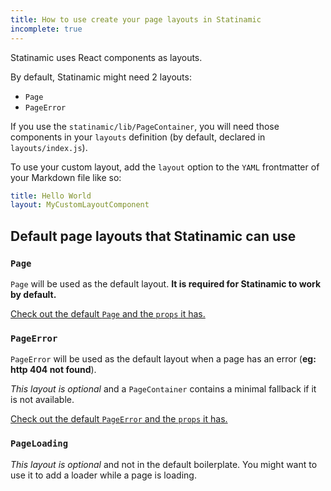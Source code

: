 ```yaml
---
title: How to use create your page layouts in Statinamic
incomplete: true
---
```


Statinamic uses React components as layouts.

By default, Statinamic might need 2 layouts:

- `Page`
- `PageError`

If you use the `statinamic/lib/PageContainer`, you will need those components in
your `layouts` definition (by default, declared in `layouts/index.js`).

To use your custom layout, add the `layout` option to the `YAML` frontmatter of
your Markdown file like so:

```yaml
title: Hello World
layout: MyCustomLayoutComponent
```

## Default page layouts that Statinamic can use

### `Page`

`Page` will be used as the default layout.
**It is required for Statinamic to work by default.**

[Check out the default `Page` and the `props` it has.](https://github.com/MoOx/statinamic/blob/master/boilerplate/web_modules/layouts/Page/index.js)

### `PageError`

`PageError` will be used as the default layout when a page has an error
(**eg: http 404 not found**).

_This layout is optional_ and a `PageContainer` contains a minimal fallback if
it is not available.

[Check out the default `PageError` and the `props` it has.](https://github.com/MoOx/statinamic/blob/master/boilerplate/web_modules/layouts/PageError/index.js)

### `PageLoading`

_This layout is optional_ and not in the default boilerplate. You might want to
use it to add a loader while a page is loading.
